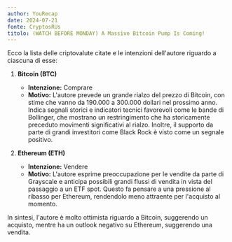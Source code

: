 ```yaml
---
author: YouRecap
date: 2024-07-21
fonte: CryptosRUs
titolo: (WATCH BEFORE MONDAY) A Massive Bitcoin Pump Is Coming!
---
```


Ecco la lista delle criptovalute citate e le intenzioni dell'autore riguardo a ciascuna di esse:

1. **Bitcoin (BTC)**
   - **Intenzione:** Comprare
   - **Motivo:** L'autore prevede un grande rialzo del prezzo di Bitcoin, con stime che vanno da 190.000 a 300.000 dollari nel prossimo anno. Indica segnali storici e indicatori tecnici favorevoli come le bande di Bollinger, che mostrano un restringimento che ha storicamente preceduto movimenti significativi al rialzo. Inoltre, il supporto da parte di grandi investitori come Black Rock è visto come un segnale positivo.

2. **Ethereum (ETH)**
   - **Intenzione:** Vendere
   - **Motivo:** L'autore esprime preoccupazione per le vendite da parte di Grayscale e anticipa possibili grandi flussi di vendita in vista del passaggio a un ETF spot. Questo fa pensare a una pressione al ribasso per Ethereum, rendendolo meno attraente per l'acquisto al momento.

In sintesi, l'autore è molto ottimista riguardo a Bitcoin, suggerendo un acquisto, mentre ha un outlook negativo su Ethereum, suggerendo una vendita.
